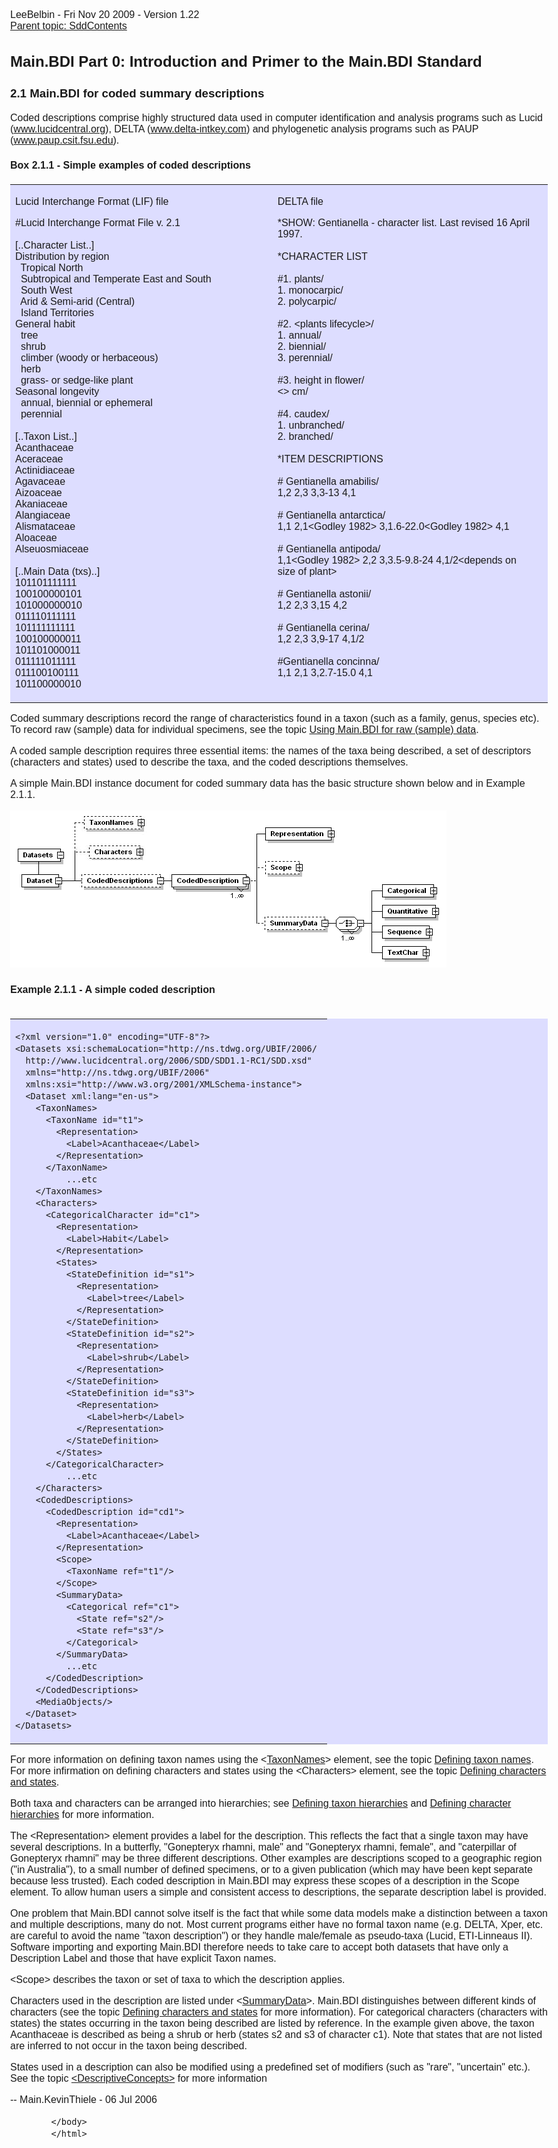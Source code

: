 <html>
            <head>
                <title>CodedData - SDD Primer</title>
                <meta charset="utf-8">
                <style>body { margin: 1em auto; max-width: 1000px; font-size: 16px; font-family: sans-serif; }</style>
            </head>
            <body>
                <p>LeeBelbin - Fri Nov 20 2009 - Version 1.22<br> <a href="SddContents.html">Parent topic: SddContents</a><br></p>

<h2>Main.BDI Part 0: Introduction and Primer to the Main.BDI Standard </h2>

<h3>2.1 Main.BDI for coded summary descriptions</h3>

<p>  Coded descriptions comprise highly structured data used in computer identification and analysis programs such as Lucid (<a href="http://www.lucidcentral.org"">www.lucidcentral.org</a>), DELTA (<a href="http://www.delta-intkey.com">www.delta-intkey.com</a>) and phylogenetic analysis programs such as PAUP (<a href="http://www.paup.csit.fsu.edu">www.paup.csit.fsu.edu</a>). </p>

<h4>Box 2.1.1 -  Simple examples of coded descriptions</h4>

<div>

<table bgcolor="#ddddff" border="0" cellpadding="5" cellspacing="5" style="border-collapse: collapse" bordercolor="#111111" width="80%" id="table9">
  <tr>
    <td width="50%">
<div>


Lucid Interchange Format (LIF) file</div>


#Lucid Interchange Format File v. 2.1<br>
<br>
[..Character List..]<br>
Distribution by region<br>
&nbsp; Tropical North<br>
&nbsp; Subtropical and Temperate East and South<br>
&nbsp; South West<br>
&nbsp; Arid &amp; Semi-arid (Central)<br>
&nbsp; Island Territories<br>
General habit<br>
&nbsp; tree<br>
&nbsp; shrub<br>
&nbsp; climber (woody or herbaceous)<br>
&nbsp; herb<br>
&nbsp; grass- or sedge-like plant<br>
Seasonal longevity<br>
&nbsp; annual, biennial or ephemeral<br>
&nbsp; perennial<br>
<br>
[..Taxon List..]<br>
Acanthaceae<br>
Aceraceae<br>
Actinidiaceae<br>
Agavaceae<br>
Aizoaceae<br>
Akaniaceae<br>
Alangiaceae<br>
Alismataceae<br>
Aloaceae<br>
Alseuosmiaceae<br>
<br>
[..Main Data (txs)..]<br>
101101111111<br>
100100000101<br>
101000000010<br>
011110111111<br>
101111111111<br>
100100000011<br>
101101000011<br>
011111011111<br>
011100100111<br>
101100000010</div>

<p>    </td>     <td width="50%"></p>

<div>
DELTA file</div>

<p>*SHOW: Gentianella - character list. Last revised 16 April 1997.<br> <br> *CHARACTER LIST <br> <br> #1. plants/<br> 1. monocarpic/<br> 2. polycarpic/<br> <br> #2. &lt;plants lifecycle&gt;/<br> 1. annual/<br> 2. biennial/<br> 3. perennial/<br> <br> #3. height in flower/<br> &lt;&gt; cm/<br> <br> #4. caudex/<br> 1. unbranched/<br> 2. branched/<br> <br> *ITEM DESCRIPTIONS <br> <br> # Gentianella amabilis/<br> 1,2 2,3 3,3-13 4,1<br> <br> # Gentianella antarctica/<br> 1,1 2,1&lt;Godley 1982&gt; 3,1.6-22.0&lt;Godley 1982&gt; 4,1<br> <br> # Gentianella antipoda/<br> 1,1&lt;Godley 1982&gt; 2,2 3,3.5-9.8-24 4,1/2&lt;depends on size of plant&gt;<br> <br> # Gentianella astonii/<br> 1,2 2,3 3,15 4,2<br> <br> # Gentianella cerina/<br> 1,2 2,3 3,9-17 4,1/2<br> <br> #Gentianella concinna/<br> 1,1 2,1 3,2.7-15.0 4,1<br> &nbsp;</div></p>

<p>    </td>     <td width="50%">&nbsp;<p>&nbsp;</td>   </tr> </table></p>

<p></div></p>

<p>Coded summary descriptions record the range of characteristics found in a taxon (such as a family, genus, species etc). To record raw (sample) data for individual specimens, see the topic <a href="SampleData.html">Using Main.BDI for raw (sample) data</a>.</p>

<p>A coded sample description requires three essential items: the names of the taxa being described, a set of descriptors (characters and states) used to describe the taxa, and the coded descriptions themselves.</p>

<p>A simple Main.BDI instance document for coded summary data has the basic structure shown below and in Example 2.1.1.</p>

<img src="CodedData/coded_summary_descriptions.gif"/>

<h4>Example 2.1.1 - A simple coded description</h4>

<div>
<table bgcolor="#ddddff" border="0" width="80%" cellpadding="5" cellspacing="5" style="border-collapse: collapse" bordercolor="#111111">
<pre>
<tr>
<td>
<pre><code>&lt;?xml version="1.0" encoding="UTF-8"?&gt;
&lt;Datasets xsi:schemaLocation="http://ns.tdwg.org/UBIF/2006/ 
  http://www.lucidcentral.org/2006/SDD/SDD1.1-RC1/SDD.xsd" 
  xmlns="http://ns.tdwg.org/UBIF/2006" 
  xmlns:xsi="http://www.w3.org/2001/XMLSchema-instance"&gt;
  &lt;Dataset xml:lang="en-us"&gt;
    &lt;TaxonNames&gt;
      &lt;TaxonName id="t1"&gt;
        &lt;Representation&gt;
          &lt;Label&gt;Acanthaceae&lt;/Label&gt;
        &lt;/Representation&gt;
      &lt;/TaxonName&gt;
          ...etc
    &lt;/TaxonNames&gt;
    &lt;Characters&gt;
      &lt;CategoricalCharacter id="c1"&gt;
        &lt;Representation&gt;
          &lt;Label&gt;Habit&lt;/Label&gt;
        &lt;/Representation&gt;
        &lt;States&gt;
          &lt;StateDefinition id="s1"&gt;
            &lt;Representation&gt;
              &lt;Label&gt;tree&lt;/Label&gt;
            &lt;/Representation&gt;
          &lt;/StateDefinition&gt;
          &lt;StateDefinition id="s2"&gt;
            &lt;Representation&gt;
              &lt;Label&gt;shrub&lt;/Label&gt;
            &lt;/Representation&gt;
          &lt;/StateDefinition&gt;
          &lt;StateDefinition id="s3"&gt;
            &lt;Representation&gt;
              &lt;Label&gt;herb&lt;/Label&gt;
            &lt;/Representation&gt;
          &lt;/StateDefinition&gt;
        &lt;/States&gt;
      &lt;/CategoricalCharacter&gt;
          ...etc
    &lt;/Characters&gt;
    &lt;CodedDescriptions&gt;
      &lt;CodedDescription id="cd1"&gt;
        &lt;Representation&gt;
          &lt;Label&gt;Acanthaceae&lt;/Label&gt;
        &lt;/Representation&gt;
        &lt;Scope&gt;
          &lt;TaxonName ref="t1"/&gt;
        &lt;/Scope&gt;
        &lt;SummaryData&gt;
          &lt;Categorical ref="c1"&gt;
            &lt;State ref="s2"/&gt;
            &lt;State ref="s3"/&gt;
          &lt;/Categorical&gt;
        &lt;/SummaryData&gt;
          ...etc
      &lt;/CodedDescription&gt;
    &lt;/CodedDescriptions&gt;
    &lt;MediaObjects/&gt;
  &lt;/Dataset&gt;
&lt;/Datasets&gt;
</code></pre>
</td>
</tr>
	</pre>
</table>
</div>

<p>For more information on defining taxon names using the &lt;<a href="TaxonNames.html">TaxonNames</a>&gt; element, see the topic <a href="TaxonNames.html">Defining taxon names</a>.  For more infirmation on defining characters and states using the &lt;Characters&gt; element, see the topic <a href="SddCharacters.html">Defining characters and states</a>.</p>

<p>Both taxa and characters can be arranged into hierarchies; see <a href="TaxonHierarchies.html">Defining taxon hierarchies</a> and <a href="CharacterHierarchies.html">Defining character hierarchies</a> for more information.</p>

<p>The &lt;Representation&gt; element provides a label for the description. This reflects the fact that a single taxon may have several descriptions. In a butterfly, "Gonepteryx rhamni, male" and "Gonepteryx rhamni, female", and "caterpillar of Gonepteryx rhamni" may be three different descriptions. Other examples are descriptions scoped to a geographic region ("in Australia"), to a small number of defined specimens, or to a given publication (which may have been kept separate because less trusted). Each coded description in Main.BDI may express these scopes of a description in the Scope element. To allow human users a simple and consistent access to descriptions, the separate description label is provided.</p>

<p>One problem that Main.BDI cannot solve itself is the fact that while some data models make a distinction between a taxon and multiple descriptions, many do not. Most current programs either have no formal taxon name (e.g. DELTA, Xper, etc. are careful to avoid the name "taxon description") or they handle male/female as pseudo-taxa (Lucid, ETI-Linneaus II). Software importing and exporting Main.BDI therefore needs to take care to accept both datasets that have only a Description Label and those that have explicit Taxon names.</p>

<p>&lt;Scope&gt; describes the taxon or set of taxa to which the description applies.</p>

<p>Characters used in the description are listed under &lt;<a href="SummaryData.html">SummaryData</a>&gt;. Main.BDI distinguishes between different kinds of characters (see the topic <a href="SddCharacters.html">Defining characters and states</a> for more information). For categorical characters (characters with states) the states occurring in the taxon being described are listed by reference. In the example given above, the taxon Acanthaceae is described as being a shrub or herb (states s2 and s3 of character c1). Note that states that are not listed are inferred to not occur in the taxon being described.</p>

<p>States used in a description can also be modified using a predefined set of modifiers (such as "rare", "uncertain" etc.). See the topic <a href="DescriptiveConcepts.html">&lt;DescriptiveConcepts&gt;</a>  for more information</p>

<p>-- Main.KevinThiele - 06 Jul 2006</p>


            </body>
            </html>